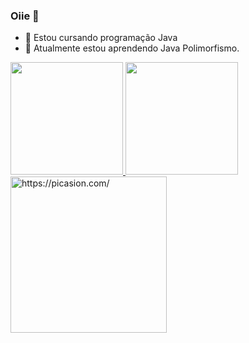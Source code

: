 ### Oiie 👋

- 🔭 Estou cursando programação Java
- 🌱 Atualmente estou aprendendo Java Polimorfismo.

<div>
  <a href="https://github.com/alanaalberton">
  <img height="180em" src="https://github-readme-stats.vercel.app/api?username=alanaalberton&show_icons=true&theme=synthwave&include_all_commits=true&count_private=true"/>
  <img height="180em" src="https://github-readme-stats.vercel.app/api/top-langs/?username=alanaalberton&layout=compact&langs_count=7&theme=synthwave"/>
</div>
 <a href="https://picasion.com/"><img src="https://i.picasion.com/pic91/93113b09117feab4bb48fb3b03a17645.gif" width="250" height="250" border="0" alt="https://picasion.com/" /></a><br />
  
